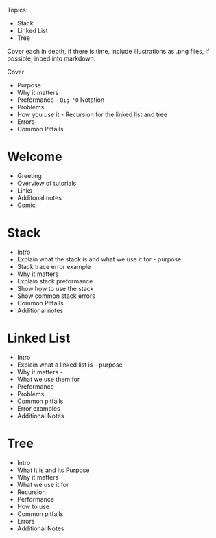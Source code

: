 Topics:
* Stack
* Linked List
* Tree

Cover each in depth, if there is time, include illustrations as .png files, if possible, inbed into markdown.

Cover
* Purpose
* Why it matters
* Preformance - `Big 'O` Notation
* Problems
* How you use it - Recursion for the linked list and tree
* Errors
* Common Pitfalls



# Welcome
* Greeting
* Overview of tutorials
* Links
* Additonal notes
* Comic

# Stack
* Intro
* Explain what the stack is and what we use it for - purpose
* Stack trace error example
* Why it matters
* Explain stack preformance
* Show how to use the stack
* Show common stack errors
* Common Pitfalls
* Additional notes

# Linked List
* Intro
* Explain what a linked list is - purpose
* Why it matters -
* What we use them for
* Preformance
* Problems
* Common pitfalls
* Error examples
* Additional Notes

# Tree
* Intro
* What it is and its Purpose
* Why it matters
* What we use it for
* Recursion
* Performance
* How to use
* Common pitfalls
* Errors
* Additional Notes 
